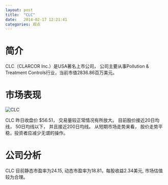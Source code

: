 ```yaml
---
layout: post
title:  "CLC"
date:   2014-02-17 12:21:41
categories: 观点
---
```


# 简介
CLC（CLARCOR Inc.）是USA著名上市公司，
公司主要从事Pollution & Treatment Controls行业，当前市值2836.86百万美元。

# 市场表现

![CLC](http://finviz.com/chart.ashx?t=CLC&ty=c&ta=1&p=d&s=l)

CLC 昨日收盘价 $56.51，
交易量较正常情况有所放大。
目前股价接近20日均线，
50日均线以下，
并且接近200日均线。
从短期市场走势来看，
股价走势平稳，投资者应减少无谓的操作。

# 公司分析
CLC 目前静态市盈率为24.15, 动态市盈率为18.81，每股收益2.34美元,
市场估值较为合理。
